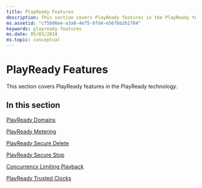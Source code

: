```yaml
---
title: PlayReady Features
description: This section covers PlayReady features in the PlayReady technology.
ms.assetid: "c75b06ee-a3a0-4e75-8fd4-e567bb2b1784"
keywords: playready features
ms.date: 05/03/2018
ms.topic: conceptual
---
```



# PlayReady Features

This section covers PlayReady features in the PlayReady technology.

## In this section

[PlayReady Domains](domains.md)

[PlayReady Metering](metering.md)

[PlayReady Secure Delete](secure-delete-pk.md)

[PlayReady Secure Stop](secure-stop-pk.md)

[Concurrency Limiting Playback](concurrency-limiting.md)

[PlayReady Trusted Clocks](trusted-clocks.md) 





